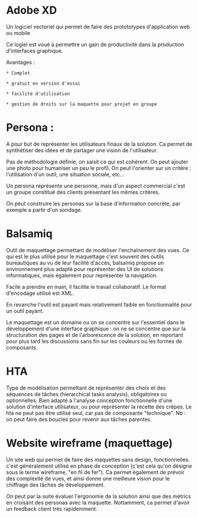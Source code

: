 # Adobe XD

Un logiciel vectoriel qui permet de faire des protototypes d'application web ou mobile

Ce logiel est voué a permettre un gain de productivité dans la production d'interfaces graphique.

Avantages  : 

	* Complet

	* gratuit en version d'essai

	* facilité d'utilisation

	* gestion de droits sur la maquette pour projet en groupe


# Persona :

A pour but de représenter les utilisateurs finaux de la solution. Ca permet de synthétiser des idées et de partager une vision de l'utilisateur.

Pas de méthodologie définie, on saisit ce qui est cohérent. On peut ajouter une photo pour humaniser un peu le profil.
On peut l'orienter sur un critère : l'utilisation d'un outil, une situation sociale, etc...

Un persona représente une personne, mais d'un aspect commercial c'est un groupe constitué des clients présentant les mêmes critères.

On peut construire les personas sur la base d'information concrète, par exemple a partir d'un sondage.

# Balsamiq

Outil de maquettage permettant de modéliser l'enchaînement des vues. Ce qui est le plus utilisé pour le maquettage c'est souvent des outils bureautiques au vu de leur facilité d'accès, balsamiq propose un environnement plus adapté pour représenter des UI de solutions informatiques, mais également pour représenter la navigation.

Facile a prendre en main, il facilite le travail collaboratif. Le format d'encodage utilisé est XML.

En revanche l'outil est payant mais relativement faible en fonctionnalité pour un outil payant.

Le maquettage est un domaine ou on se concentre sur l'essentiel dans le développement d'une interface graphique : on ne se concentre que sur la structuration des pages et de l'arborescence de la solution, en reportant pour plus tard les discussions sans fin sur les couleurs ou les formes de composants.

# HTA 

Type de modélisation permettant de représenter des choix et des séquences de tâches (hierarchical tasks analysis), obligatoires ou optionnelles. Bien adapté a l'analyse conception fonctionnelle d'une solution d'interface utilisateur, ou pour représenter la recette des crèpes.
Le hta ne peut pas être utilisé seul, car pas de composante "technique".
Nb : on peut faire des boucles pour revenir aux tâches parentes.

# Website wireframe (maquettage)

Un site web qui permet de faire des maquettes sans design, fonctionnelles. c'est généralement utilisé en phase de conception (c'est cela qu'on désigne sous le terme wireframe, "en fil de fer"). Ca permet également de prévoir des complexité de vues, et ainsi donne une meilleure vision pour le chiffrage des tâches de développement.

On peut par la suite évaluer l'ergonomie de la solution ainsi que des métrics en croisant des personas avec la maquette. Nottamment, ca permet d'avoir un feedback client très rapidemment.